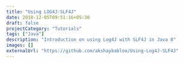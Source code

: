 ```yaml
---
title: "Using LOG4J-SLF4J"
date: 2018-12-05T09:51:16+05:30
draft: false
projectCategory: "Tutorials"
tags: ["Java"]
description: "Introduction on using Log4J with SLF4J in Java 8"
images: []
externalUrl: "https://github.com/akshaybabloo/Using-Log4J-SLF4J"
---
```

